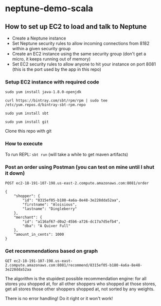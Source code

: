 # neptune-demo-scala

## How to set up EC2 to load and talk to Neptune

 - Create a Neptune instance
 - Set Neptune security rules to allow incoming connections from 8182 within a given security group
 - Create an EC2 instance using the same security group (don't get a micro, it keeps running out of memory)
 - Set EC2 security rules to allow anyone to hit your instance on port 8081 (this is the port used by the app in this repo)

### Setup EC2 instance with required code

`sudo yum install java-1.8.0-openjdk`

`curl https://bintray.com/sbt/rpm/rpm | sudo tee /etc/yum.repos.d/bintray-sbt-rpm.repo`

`sudo yum install sbt`

`sudo yum install git`

Clone this repo with git

### How to execute

To run REPL: 
`sbt run` (will take a while to get maven artifacts)

### Post an order using Postman (you can test on mine until I shut it down)

`POST ec2-18-191-107-198.us-east-2.compute.amazonaws.com:8081/order`

```
{
    "shopper": {
        "id": "8315ef05-b180-4a6a-8e48-3e228dda52aa",
        "firstname": "Aloisious",
        "lastname": "Dingleberry"
    },
    "merchant": {
        "id": "a116af67-d0a2-45b6-a726-dc17a7d5efb4",
        "dba": "A Quiver Full"
    },
    "amount_in_cents": 1000
}
```

### Get recommendations based on graph

`GET ec2-18-191-107-198.us-east-2.compute.amazonaws.com:8081/recommend/8315ef05-b180-4a6a-8e48-3e228dda52aa`

The algorithm is the stupidest possible recommendation engine: for all stores you shopped at, for all other shoppers who shopped at those stores, get all stores 
those other shoppers shopped at, not sorted by any weights. 

There is no error handling! Do it right or it won't work!


